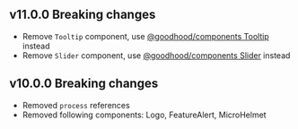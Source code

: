 ## v11.0.0 Breaking changes

- Remove `Tooltip` component, use [@goodhood/components Tooltip](https://github.com/goodhood-eu/goodhood/tree/master/packages/components) instead
- Remove `Slider` component, use [@goodhood/components Slider](https://github.com/goodhood-eu/goodhood/tree/master/packages/components) instead

## v10.0.0 Breaking changes

- Removed `process` references
- Removed following components: Logo, FeatureAlert, MicroHelmet
